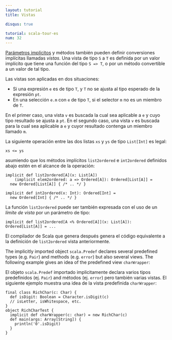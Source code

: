 ```yaml
---
layout: tutorial
title: Vistas

disqus: true

tutorial: scala-tour-es
num: 32
---
```


[Parámetros implícitos](implicit-parameters.html) y métodos también pueden definir conversiones implícitas llamadas _vistas_. Una vista de tipo `S` a `T` es definida por un valor implícito que tiene una función del tipo `S => T`, o por un método convertible a un valor de tal tipo.

Las vistas son aplicadas en dos situaciones:
* Si una expresión `e` es de tipo `T`, y `T` no se ajusta al tipo esperado de la expresión `pt`.
* En una selección `e.m` con `e` de tipo `T`, si el selector `m` no es un miembro de `T`.

En el primer caso, una vista `v` es buscada la cual sea aplicable a `e` y cuyo tipo resultado se ajusta a `pt`. En el segundo caso, una vista `v` es buscada para la cual sea aplicable a `e` y cuyor resultado contenga un miembro llamado `m`.

La siguiente operación entre las dos listas `xs` y `ys` de tipo `List[Int]` es legal:

    xs <= ys

asumiendo que los métodos implícitos `list2ordered` e `int2ordered` definidos abajo estén en el alcance de la operación:

    implicit def list2ordered[A](x: List[A])
        (implicit elem2ordered: a => Ordered[A]): Ordered[List[A]] =
      new Ordered[List[A]] { /* .. */ }
    
    implicit def int2ordered(x: Int): Ordered[Int] = 
      new Ordered[Int] { /* .. */ }

La función `list2ordered` puede ser también expresada con el uso de un _límite de vista_ por un parámetro de tipo:

    implicit def list2ordered[A <% Ordered[A]](x: List[A]): Ordered[List[A]] = ...

El compilador de Scala que genera después genera el código equivalente a la definición de `list2ordered` vista anteriormente.

The implicitly imported object `scala.Predef` declares several predefined types (e.g. `Pair`) and methods (e.g. `error`) but also several views. The following example gives an idea of the predefined view `charWrapper`:

El objeto `scala.Predef` importado implicitamente declara varios tipos predefinidos (ej. `Pair`) and métodos (ej. `error`) pero también varias vistas. El siguiente ejemplo muestra una idea de la vista predefinida `charWrapper`:

    final class RichChar(c: Char) {
      def isDigit: Boolean = Character.isDigit(c)
      // isLetter, isWhitespace, etc.
    }
    object RichCharTest {
      implicit def charWrapper(c: char) = new RichChar(c)
      def main(args: Array[String]) {
        println('0'.isDigit)
      }
    }

